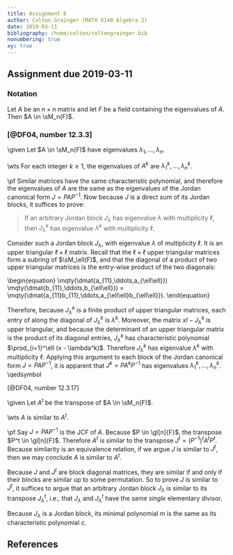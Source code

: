 ```yaml
---
title: Assignment 8
author: Colton Grainger (MATH 6140 Algebra 2)
date: 2019-03-11
bibliography: /home/colton/coltongrainger.bib
nonumbering: true
xy: true
---
```


## Assignment due 2019-03-11

### Notation


Let $A$ be an $n \times n$ matrix and let $F$ be a field containing the eigenvalues of $A$. Then $A \in \sM_n(F)$. 

<!---
Let $V$ be an $n$-dimensional vector space over $F$, with $T \colon V \to V$ the linear transformation induced by $A$ after choosing a basis. Suppose $P \in \gl[n]{F}$ is a matrix such that $PAP^{-1}$ is in Jordan canonical form.
--->

### [@DF04, number 12.3.3]

\given Let $A \in \sM_n(F)$ have eigenvalues $\lambda_1, \ldots, \lambda_n$.

\wts For each integer $k \ge 1$, the eigenvalues of $A^k$ are $\lambda_1^k, \ldots, \lambda_n^k$.

\pf Similar matrices have the same characteristic polynomial, and therefore the eigenvalues of $A$ are the same as the eigenvalues of the Jordan canonical form $J = PAP^{-1}$. Now because $J$ is a direct sum of its Jordan blocks, it suffices to prove: 

> If an arbitrary Jordan block $J_\lambda$ has eigenvalue $\lambda$ with multiplicity $\ell$, then $J_\lambda^k$ has eigenvalue $\lambda^k$ with multiplicity $\ell$.

Consider such a Jordan block $J_\lambda$, with eigenvalue $\lambda$ of multiplicity $\ell$. It is an upper triangular $\ell \times \ell$ matrix. Recall that the $\ell \times \ell$ upper triangular matrices form a subring of $\sM_\ell(F)$, and that the diagonal of a product of two upper triangular matrices is the entry-wise product of the two diagonals:

\begin{equation}
\mqty(\dmat{a_{11},\ddots,a_{\ell\ell}})
\mqty(\dmat{b_{11},\ddots,b_{\ell\ell}}) 
  = \mqty(\dmat{a_{11}b_{11},\ddots,a_{\ell\ell}b_{\ell\ell}}).
\end{equation}

Therefore, because $J^k_\lambda$ is a finite product of upper triangular matrices, each entry of along the diagonal of $J^k_\lambda$ is $\lambda^k$. Moreover, the matrix $xI - J_\lambda^k$ is upper triangular, and because the determinant of an upper triangular matrix is the product of its diagonal entries, $J_\lambda^k$ has characteristic polynomial $\prod_{i=1}^\ell (x - \lambda^k)$. Therefore $J_\lambda^k$ has eigenvalue $\lambda^k$ with multiplicity $\ell$. Applying this argument to each block of the Jordan canonical form $J = PAP^{-1}$, it is apparent that $J^k = PA^k P^{-1}$ has eigenvalues $\lambda_1^k, \ldots, \lambda_n^k$.  \qedsymbol

[@DF04, number 12.3.17]

\given Let $A^t$ be the transpose of $A \in \sM_n(F)$.

\wts $A$ is similar to $A^t$.

\pf Say $J = PAP^{-1}$ is the JCF of $A$. Because $P \in \gl[n]{F}$, the transpose $P^t \in \gl[n]{F}$. Therefore $A^t$ is similar to the transpose $J^t = (P^{-1})^t A^t P^t$. Because similarity is an equivalence relation, if we argue $J$ is similar to $J^t$, then we may conclude $A$ is similar to $A^t$. 

Because $J$ and $J^t$ are block diagonal matrices, they are similar if and only if their blocks are similar up to some permutation. So to prove $J$ is similar to $J^t$, it suffices to argue that an arbitrary Jordan block $J_\lambda$ is similar to its transpose $J_\lambda^t$, i.e., that $J_\lambda$ and $J_\lambda^t$ have the same *single* elementary divisor.

Because $J_\lambda$ is a Jordan block, its minimal polynomial $m$ is the same as its characteristic polynomial $c$. 









## References

